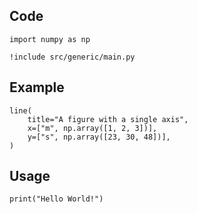 ## Code

```code
import numpy as np
```

```code
!include src/generic/main.py
```

## Example

```code
line(
    title="A figure with a single axis",
    x=["m", np.array([1, 2, 3])],
    y=["s", np.array([23, 30, 48])],
)
```

## Usage

```code
print("Hello World!")
```
